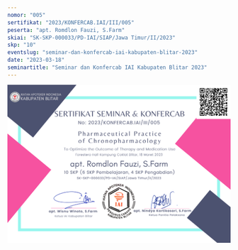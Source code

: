 ```yaml
---
nomor: "005"
sertifikat: "2023/KONFERCAB.IAI/III/005"
peserta: "apt. Romdlon Fauzi, S.Farm"
skiai: "SK-SKP-000033/PD-IAI/SIAP/Jawa Timur/II/2023"
skp: "10"
eventslug: "seminar-dan-konfercab-iai-kabupaten-blitar-2023"
date: "2023-03-18"
seminartitle: "Seminar dan Konfercab IAI Kabupaten Blitar 2023"
---
```


![GATSBY_EMPTY_ALT](005-apt.-romdlon-fauzi,-s.farm.png)
